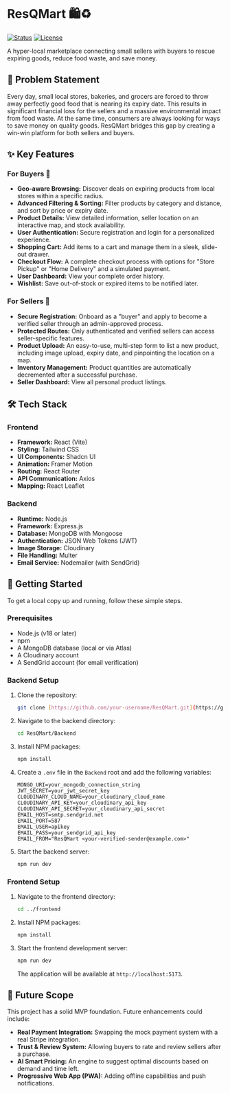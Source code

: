 # ResQMart 🛍️♻️

[![Status](https://img.shields.io/badge/status-active-success.svg)]()
[![License](https://img.shields.io/badge/license-MIT-blue.svg)](/LICENSE)

A hyper-local marketplace connecting small sellers with buyers to rescue expiring goods, reduce food waste, and save money.


## 🎯 Problem Statement

Every day, small local stores, bakeries, and grocers are forced to throw away perfectly good food that is nearing its expiry date. This results in significant financial loss for the sellers and a massive environmental impact from food waste. At the same time, consumers are always looking for ways to save money on quality goods. ResQMart bridges this gap by creating a win-win platform for both sellers and buyers.

## ✨ Key Features

### For Buyers 🛒
- **Geo-aware Browsing:** Discover deals on expiring products from local stores within a specific radius.
- **Advanced Filtering & Sorting:** Filter products by category and distance, and sort by price or expiry date.
- **Product Details:** View detailed information, seller location on an interactive map, and stock availability.
- **User Authentication:** Secure registration and login for a personalized experience.
- **Shopping Cart:** Add items to a cart and manage them in a sleek, slide-out drawer.
- **Checkout Flow:** A complete checkout process with options for "Store Pickup" or "Home Delivery" and a simulated payment.
- **User Dashboard:** View your complete order history.
- **Wishlist:** Save out-of-stock or expired items to be notified later.

### For Sellers 🏪
- **Secure Registration:** Onboard as a "buyer" and apply to become a verified seller through an admin-approved process.
- **Protected Routes:** Only authenticated and verified sellers can access seller-specific features.
- **Product Upload:** An easy-to-use, multi-step form to list a new product, including image upload, expiry date, and pinpointing the location on a map.
- **Inventory Management:** Product quantities are automatically decremented after a successful purchase.
- **Seller Dashboard:** View all personal product listings.

## 🛠️ Tech Stack

### Frontend
- **Framework:** React (Vite)
- **Styling:** Tailwind CSS
- **UI Components:** Shadcn UI
- **Animation:** Framer Motion
- **Routing:** React Router
- **API Communication:** Axios
- **Mapping:** React Leaflet

### Backend
- **Runtime:** Node.js
- **Framework:** Express.js
- **Database:** MongoDB with Mongoose
- **Authentication:** JSON Web Tokens (JWT)
- **Image Storage:** Cloudinary
- **File Handling:** Multer
- **Email Service:** Nodemailer (with SendGrid)

## 🚀 Getting Started

To get a local copy up and running, follow these simple steps.

### Prerequisites

- Node.js (v18 or later)
- npm
- A MongoDB database (local or via Atlas)
- A Cloudinary account
- A SendGrid account (for email verification)

### Backend Setup

1.  Clone the repository:
    ```bash
    git clone [https://github.com/your-username/ResQMart.git](https://github.com/your-username/ResQMart.git)
    ```
2.  Navigate to the backend directory:
    ```bash
    cd ResQMart/Backend
    ```
3.  Install NPM packages:
    ```bash
    npm install
    ```
4.  Create a `.env` file in the `Backend` root and add the following variables:
    ```
    MONGO_URI=your_mongodb_connection_string
    JWT_SECRET=your_jwt_secret_key
    CLOUDINARY_CLOUD_NAME=your_cloudinary_cloud_name
    CLOUDINARY_API_KEY=your_cloudinary_api_key
    CLOUDINARY_API_SECRET=your_cloudinary_api_secret
    EMAIL_HOST=smtp.sendgrid.net
    EMAIL_PORT=587
    EMAIL_USER=apikey
    EMAIL_PASS=your_sendgrid_api_key
    EMAIL_FROM="ResQMart <your-verified-sender@example.com>"
    ```
5.  Start the backend server:
    ```bash
    npm run dev
    ```

### Frontend Setup

1.  Navigate to the frontend directory:
    ```bash
    cd ../frontend
    ```
2.  Install NPM packages:
    ```bash
    npm install
    ```
3.  Start the frontend development server:
    ```bash
    npm run dev
    ```
    The application will be available at `http://localhost:5173`.

## 🔮 Future Scope

This project has a solid MVP foundation. Future enhancements could include:
- **Real Payment Integration:** Swapping the mock payment system with a real Stripe integration.
- **Trust & Review System:** Allowing buyers to rate and review sellers after a purchase.
- **AI Smart Pricing:** An engine to suggest optimal discounts based on demand and time left.
- **Progressive Web App (PWA):** Adding offline capabilities and push notifications.
